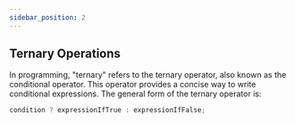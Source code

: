 ```yaml
---
sidebar_position: 2
---
```


## Ternary Operations

In programming, "ternary" refers to the ternary operator, also known as the conditional operator. This operator provides a concise way to write conditional expressions. The general form of the ternary operator is:

```jsx title=".jsx"
condition ? expressionIfTrue : expressionIfFalse;
```
